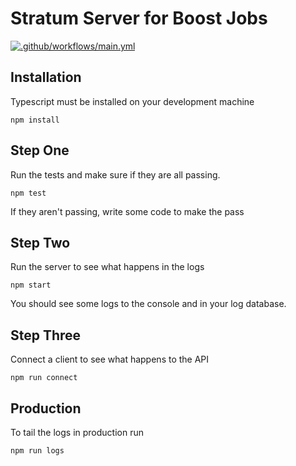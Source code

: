 
# Stratum Server for Boost Jobs

[![.github/workflows/main.yml](https://github.com/ProofOfWorkCompany/boost-stratum/actions/workflows/main.yml/badge.svg)](https://github.com/ProofOfWorkCompany/boost-stratum/actions/workflows/main.yml)
[![<ProofOfWorkCompany>](https://circleci.com/gh/ProofOfWorkCompany/boost-stratum.svg?style=svg)](<https://circleci.com/gh/ProofOfWorkCompany/boost-stratum>)


## Installation

Typescript must be installed on your development machine 

```
npm install
```

## Step One

Run the tests and make sure if they are all passing.

```
npm test
```

If they aren't passing, write some code to make the pass

## Step Two

Run the server to see what happens in the logs

```
npm start
```

You should see some logs to the console and in your log database.

## Step Three

Connect a client to see what happens to the API

```
npm run connect
```

## Production

To tail the logs in production run

```
npm run logs
```


